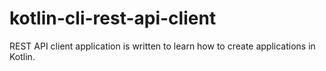 # kotlin-cli-rest-api-client

REST API client application is written to learn how to create applications in Kotlin.
